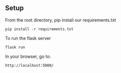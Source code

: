 ## Setup

From the root directory, pip install our requirements.txt
```
pip install -r requirements.txt
```

To run the flask server
```
flask run
```

In your browser, go to:
```
http://localhost:5000/
```